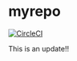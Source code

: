 # myrepo
[![CircleCI](https://circleci.com/gh/llevenson/myrepo.svg?style=svg)](https://circleci.com/gh/llevenson/myrepo)

This is an update!!


